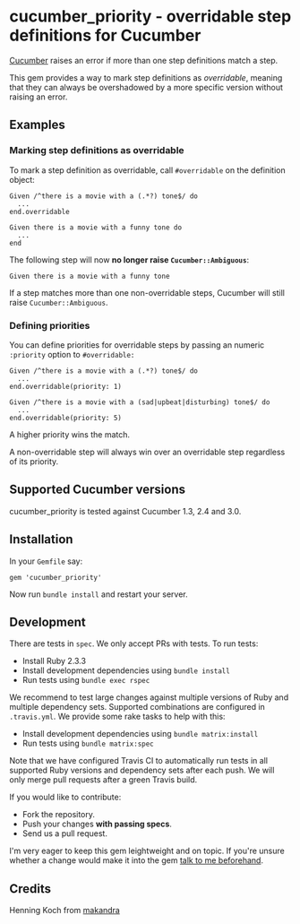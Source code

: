 cucumber_priority - overridable step definitions for Cucumber
=============================================================

[Cucumber](https://github.com/cucumber/cucumber-ruby) raises an error if more than one step definitions match a step.

This gem provides a way to mark step definitions as *overridable*, meaning that they can always be overshadowed by a more specific version without raising an error.


Examples
--------

### Marking step definitions as overridable

To mark a step definition as overridable, call `#overridable` on the definition object:

    Given /^there is a movie with a (.*?) tone$/ do
      ...
    end.overridable

    Given there is a movie with a funny tone do
      ...
    end

The following step will now **no longer raise `Cucumber::Ambiguous`**:

    Given there is a movie with a funny tone

If a step matches more than one non-overridable steps, Cucumber will still raise `Cucumber::Ambiguous`.


### Defining priorities

You can define priorities for overridable steps by passing an numeric `:priority` option to `#overridable:`

    Given /^there is a movie with a (.*?) tone$/ do
      ...
    end.overridable(priority: 1)

    Given /^there is a movie with a (sad|upbeat|disturbing) tone$/ do
      ...
    end.overridable(priority: 5)

A higher priority wins the match.

A non-overridable step will always win over an overridable step regardless of its priority.


Supported Cucumber versions
----------------------------

cucumber_priority is tested against Cucumber 1.3, 2.4 and 3.0.


Installation
------------

In your `Gemfile` say:

    gem 'cucumber_priority'

Now run `bundle install` and restart your server.


Development
-----------

There are tests in `spec`. We only accept PRs with tests. To run tests:

- Install Ruby 2.3.3
- Install development dependencies using `bundle install`
- Run tests using `bundle exec rspec`

We recommend to test large changes against multiple versions of Ruby and multiple dependency sets. Supported combinations are configured in `.travis.yml`. We provide some rake tasks to help with this:

- Install development dependencies using `bundle matrix:install`
- Run tests using `bundle matrix:spec`

Note that we have configured Travis CI to automatically run tests in all supported Ruby versions and dependency sets after each push. We will only merge pull requests after a green Travis build.

If you would like to contribute:

- Fork the repository.
- Push your changes **with passing specs**.
- Send us a pull request.

I'm very eager to keep this gem leightweight and on topic. If you're unsure whether a change would make it into the gem  [talk to me beforehand](mailto:henning.koch@makandra.de).


Credits
-------

Henning Koch from [makandra](http://www.makandra.com/)
